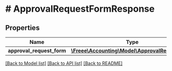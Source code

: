 # # ApprovalRequestFormResponse

## Properties

Name | Type | Description | Notes
------------ | ------------- | ------------- | -------------
**approval_request_form** | [**\Freee\Accounting\Model\ApprovalRequestForm**](ApprovalRequestForm.md) |  |

[[Back to Model list]](../../README.md#models) [[Back to API list]](../../README.md#endpoints) [[Back to README]](../../README.md)
